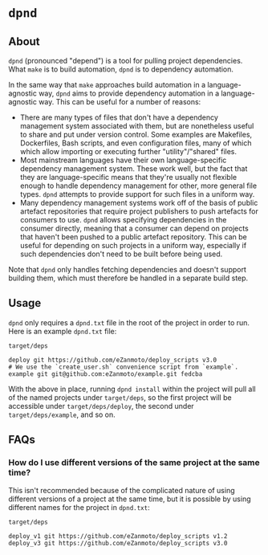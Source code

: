 `dpnd`
======

About
-----

`dpnd` (pronounced "depend") is a tool for pulling project dependencies. What
`make` is to build automation, `dpnd` is to dependency automation.

In the same way that `make` approaches build automation in a language-agnostic
way, `dpnd` aims to provide dependency automation in a language-agnostic way.
This can be useful for a number of reasons:

* There are many types of files that don't have a dependency management system
  associated with them, but are nonetheless useful to share and put under
  version control. Some examples are Makefiles, Dockerfiles, Bash scripts, and
  even configuration files, many of which which allow importing or executing
  further "utility"/"shared" files.
* Most mainstream languages have their own language-specific dependency
  management system. These work well, but the fact that they are
  language-specific means that they're usually not flexible enough to handle
  dependency management for other, more general file types. `dpnd` attempts to
  provide support for such files in a uniform way.
* Many dependency management systems work off of the basis of public artefact
  repositories that require project publishers to push artefacts for consumers
  to use. `dpnd` allows specifying dependencies in the consumer directly,
  meaning that a consumer can depend on projects that haven't been pushed to a
  public artefact repository. This can be useful for depending on such projects
  in a uniform way, especially if such dependencies don't need to be built
  before being used.

Note that `dpnd` only handles fetching dependencies and doesn't support building
them, which must therefore be handled in a separate build step.

Usage
-----

`dpnd` only requires a `dpnd.txt` file in the root of the project in order to
run. Here is an example `dpnd.txt` file:

    target/deps

    deploy git https://github.com/eZanmoto/deploy_scripts v3.0
    # We use the `create_user.sh` convenience script from `example`.
    example git git@github.com:eZanmoto/example.git fedcba

With the above in place, running `dpnd install` within the project will pull all
of the named projects under `target/deps`, so the first project will be
accessible under `target/deps/deploy`, the second under `target/deps/example`,
and so on.

FAQs
----

### How do I use different versions of the same project at the same time?

This isn't recommended because of the complicated nature of using different
versions of a project at the same time, but it is possible by using different
names for the project in `dpnd.txt`:

    target/deps

    deploy_v1 git https://github.com/eZanmoto/deploy_scripts v1.2
    deploy_v3 git https://github.com/eZanmoto/deploy_scripts v3.0
